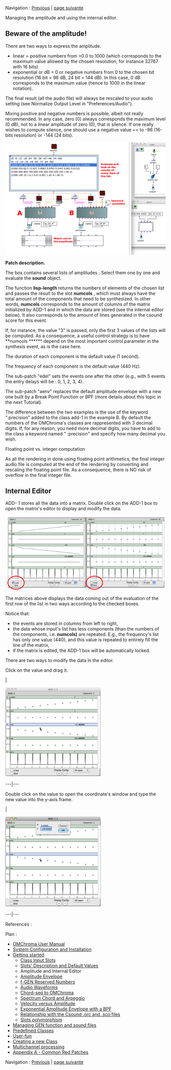 
Navigation : [Previous](02-Slot's_Description "page
précédente\(Slots' Description and Default Values\)") | [page
suivante](04_Amplitude_envelope "Next\(Amplitude Envelope\)")

Managing the amplitude and using the internal editor.

## Beware of the amplitude!

There are two ways to express the amplitude.

  * linear = positive numbers from >0.0 to 1000 (which corresponds to the maximum value allowed by the chosen resolution, for instance 32767 with 16 bits)
  * exponential or dB = 0 or negative numbers from 0 to the chosen bit resolution (16 bit = 96 dB, 24 bit = 144 dB). In this case, 0 dB corresponds to the maximum value (hence to 1000 in the linear notation).

The final result (all the audio file) will always be rescaled to your audio
setting (see Normalize Output Level in "Preferences/Audio").

Mixing positive and negative numbers is possible, albeit not really
recommended. In any case, zero (0) always corresponds the maximum level (0
dB), not to a linear amplitude of zero (0), that is silence. If one really
wishes to compute silence, one should use a negative value =< to -96 (16-bits
resolution) or -144 (24 bits).

[![](../res/03-gs_02_1.png)](../res/03-gs_02.png "Cliquez pour agrandir")

 **Patch description.**

The box contains several lists of amplitudes . Select them one by one and
evaluate the **sound** object.

The function **lisp-length** returns the numbers of elements of the chosen
list and passes the result to the slot **numcols** , which must always have
the total amount of the components that need to be synthesized. In other
words, **numcols** corresponds to the amount of columns of the matrix
initialized by ADD-1 and in which the data are stored (see the internal editor
below). It also corresponds to the amount of lines generated in the csound
score for this event.

If, for instance, the value "3" is passed, only the first 3 values of the
lists will be computed. As a consequence, a useful control strategy is to have
**numcols ****** depend on the most important control parameter in the
synthesis event, as is the case here.

The duration of each component is the default value (1 second).

The frequency of each component is the default value (440 Hz).

The sub-patch "edel" sets the events one after the other (e.g., with 5 events
the entry delays will be : 0, 1, 2, 3, 4).

The sub-patch "aenv" replaces the default amplitude envelope with a new one
built by a Break Point Function or BPF (more details about this topic in the
next Tutorial).

The difference between the two examples is the use of the keyword ":precision"
added to the class add-1 in the example B. By default the numbers of the
OMChroma's classes are rappresented with 3 decimal digits. If, for any reason,
you need more decimal digits, you have to add to the class a keyword named "
:precision" and specify how many decimal you wish.

Floating point vs. integer computation

As all the rendering in done using floating point arithmetics, the final
integer audio file is computed at the end of the rendering by converting and
rescaling the floating point file. As a consequence, there is NO risk of
overflow in the final integer file.

## Internal Editor

ADD- 1 stores all the data into a matrix. Double click on the ADD-1 box to
open the matrix's editor to display and modify the data.

[![](../res/AAIE_matrix_1.png)](../res/AAIE_matrix.png "Cliquez pour
agrandir")

The matrices above displays the data coming out of the evaluation of the first
row of the list in two ways according to the checked boxes.

Notice that:

  * the events are stored in columns from left to right,
  * the data whose input's list has less components (than the numbers of the components, i.e. **numcols)** are repeated. E.g., the frequency's list has only one value (440), and this value is repeated to entirely fill the line of the matrix,
  * if the matrix is edited, the ADD-1 box will be automatically locked.

There are two ways to modify the data in the editor.

Click on the value and drag it.

|

[![](../res/AAIE_matrix_modify_1_1.png)](../res/AAIE_matrix_modify_1.png
"Cliquez pour agrandir")  
  
---|---  
  
Double click on the value to open the coordinate's window and type the new
value into the y-axis frame.

|

[![](../res/AAIE_matrix_modify_2_1.png)](../res/AAIE_matrix_modify_2.png
"Cliquez pour agrandir")  
  
---|---  
  
References :

Plan :

  * [OMChroma User Manual](OMChroma)
  * [System Configuration and Installation](Installation)
  * [Getting started](Getting_Started)
    * [Class Input Slots](01-Class_Input_Slots)
    * [Slots' Description and Default Values](02-Slot's_Description)
    * Amplitude and Internal Editor
    * [Amplitude Envelope](04_Amplitude_envelope)
    * [f-GEN Reserved Numbers](05-f-GEN_Reserved_Number)
    * [Audio Waveforms](06-Audio_Waveforms)
    * [Chord-seq to OMChroma](07-Chord-seq_to_OMCh_Class)
    * [Spectrum Chord and Arpeggio](08-Spectrum_Chord_and_Arpeggio)
    * [Velocity versus Amplitude](09-Velocity_vs_Amplitude)
    * [Exponential Amplitude Envelope with a BPF](10-Exponential_Amplitude_Envelope_with_BPF)
    * [Relationship with the Csound .orc and .sco files](11-Relationship_with_the_Csound_orc_and_sco_files)
    * [Slots polymorphism](12-Slots_polymorphism)
  * [Managing GEN function and sound files](Managing_GEN_function_and_sound_files)
  * [Predefined Classes](Predefined_classes)
  * [User-fun](User-fun)
  * [Creating a new Class](Creating_a_new_Class)
  * [Multichannel processing](06-Multichannel_processing)
  * [Appendix A - Common Red Patches](A-Appendix-A_Common_red_patches)

Navigation : [Previous](02-Slot's_Description "page
précédente\(Slots' Description and Default Values\)") | [page
suivante](04_Amplitude_envelope "Next\(Amplitude Envelope\)")
